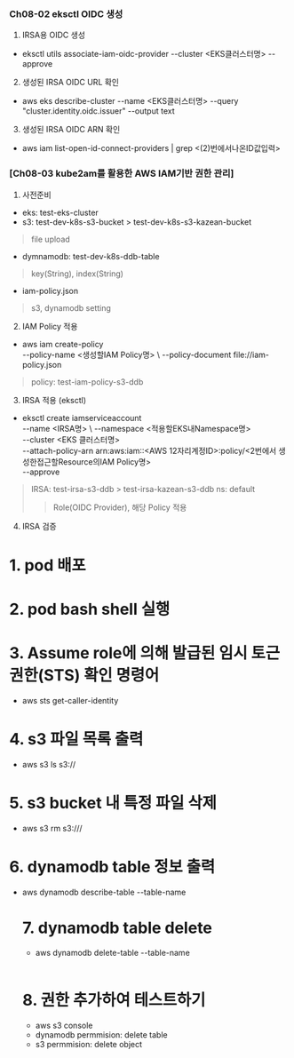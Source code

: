 ### Ch08-02 eksctl OIDC 생성
1. IRSA용 OIDC 생성
- eksctl utils associate-iam-oidc-provider --cluster <EKS클러스터명> --approve
2. 생성된 IRSA OIDC URL 확인
- aws eks describe-cluster --name <EKS클러스터명> --query "cluster.identity.oidc.issuer" --output text
3. 생성된 IRSA OIDC ARN 확인
- aws iam list-open-id-connect-providers | grep <(2)번에서나온ID값입력>

### [Ch08-03 kube2am를 활용한 AWS IAM기반 권한 관리]
1. 사전준비
- eks: test-eks-cluster
- s3: test-dev-k8s-s3-bucket > test-dev-k8s-s3-kazean-bucket
> file upload
- dymnamodb: test-dev-k8s-ddb-table
> key(String), index(String)
- iam-policy.json
> s3, dynamodb setting
2. IAM Policy 적용
- aws iam create-policy \
--policy-name <생성할IAM Policy명> \ 
--policy-document file://iam-policy.json
> policy: test-iam-policy-s3-ddb

3. IRSA 적용 (eksctl)
- eksctl create iamserviceaccount \
--name <IRSA명> \ 
--namespace <적용할EKS내Namespace명> \
--cluster <EKS 클러스터명> \
--attach-policy-arn arn:aws:iam::<AWS 12자리계정ID>:policy/<2번에서
생성한접근할Resource의IAM Policy명> \
--approve
> IRSA: test-irsa-s3-ddb > test-irsa-kazean-s3-ddb
> ns: default
>> Role(OIDC Provider), 해당 Policy 적용
4. IRSA 검증
# 1. pod 배포
# 2. pod bash shell 실행
# 3. Assume role에 의해 발급된 임시 토근 권한(STS) 확인 명령어
- aws sts get-caller-identity
# 4. s3 파일 목록 출력
- aws s3 ls s3://<s3 bucket>
# 5. s3 bucket 내 특정 파일 삭제
- aws s3 rm s3://<s3 bucket>/<file>
# 6. dynamodb table 정보 출력
- aws dynamodb describe-table --table-name <table>
# 7. dynamodb table delete
- aws dynamodb delete-table --table-name <table>
# 8. 권한 추가하여 테스트하기
- aws s3 console
- dynamodb permmision: delete table
- s3 permmision: delete object